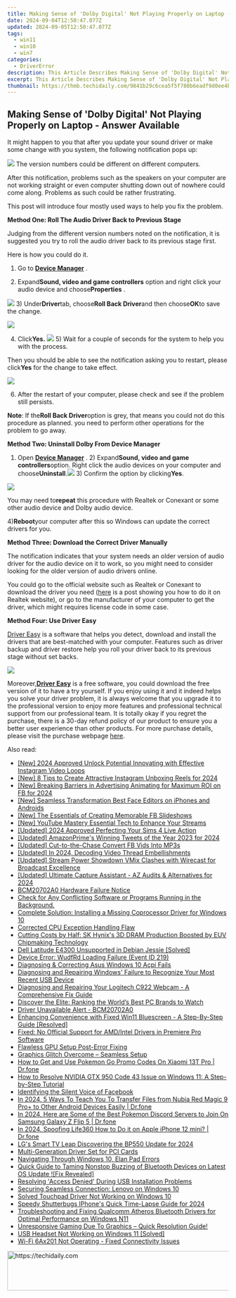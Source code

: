 ```yaml
---
title: Making Sense of 'Dolby Digital' Not Playing Properly on Laptop - Answer Available
date: 2024-09-04T12:50:47.077Z
updated: 2024-09-05T12:50:47.077Z
tags:
  - win11
  - win10
  - win7
categories:
  - DriverError
description: This Article Describes Making Sense of 'Dolby Digital' Not Playing Properly on Laptop - Answer Available
excerpt: This Article Describes Making Sense of 'Dolby Digital' Not Playing Properly on Laptop - Answer Available
thumbnail: https://thmb.techidaily.com/9841b29c6cea5f5f780b6eadf9d0ee4bcbe0f046fdd4bc1a6bbe581309b919ba.jpg
---
```


## Making Sense of 'Dolby Digital' Not Playing Properly on Laptop - Answer Available

 It might happen to you that after you update your sound driver or make some change with you system, the following notification pops up:

![](https://images.drivereasy.com/wp-content/uploads/2016/06/img_576a3085abb76.png) The version numbers could be different on different computers.

 After this notification, problems such as the speakers on your computer are not working straight or even computer shutting down out of nowhere could come along. Problems as such could be rather frustrating.

This post will introduce four mostly used ways to help you fix the problem.

**Method One: Roll The Audio Driver Back to Previous Stage**

Judging from the different version numbers noted on the notification, it is suggested you try to roll the audio driver back to its previous stage first.

Here is how you could do it.

 1) Go to **[Device Manager](https://tools.techidaily.com/drivereasy/download/)**  .

 2) Expand**Sound, video and game controllers** option and right click your audio device and choose**Properties** .

![](https://images.drivereasy.com/wp-content/uploads/2016/06/img_576a30f83aec2.png) 3) Under**Driver**tab, choose**Roll Back Driver**and then choose**OK**to save the change.

![](https://images.drivereasy.com/wp-content/uploads/2016/06/img_576a30ff61931.png)

4) Click**Yes.** ![](https://images.drivereasy.com/wp-content/uploads/2016/06/img_576a310670fbf.png) 5) Wait for a couple of seconds for the system to help you with the process.

 Then you should be able to see the notification asking you to restart, please click**Yes** for the change to take effect.

![](https://images.drivereasy.com/wp-content/uploads/2016/06/img_576a310d48cb3.png)

 6) After the restart of your computer, please check and see if the problem still persists.

**Note**: If the**Roll Back Driver**option is grey, that means you could not do this procedure as planned. you need to perform other operations for the problem to go away.

**Method Two: Uninstall Dolby From Device Manager**

1) Open **[Device Manager](https://tools.techidaily.com/drivereasy/download/)** . 2) Expand**Sound, video and game controllers**option. Right click the audio devices on your computer and choose**Uninstall**.![](https://images.drivereasy.com/wp-content/uploads/2016/06/img_576a317dbb7ea.png) 3) Confirm the option by clicking**Yes**.

![](https://images.drivereasy.com/wp-content/uploads/2016/06/img_576a31770425f.png)

 You may need to**repeat** this procedure with Realtek or Conexant or some other audio device and Dolby audio device.

4)**Reboot**your computer after this so Windows can update the correct drivers for you.

**Method Three: Download the Correct Driver Manually**

 The notification indicates that your system needs an older version of audio driver for the audio device on it to work, so you might need to consider looking for the older version of audio drivers online.

 You could go to the official website such as Realtek or Conexant to download the driver you need ([here](https://tools.techidaily.com/drivereasy/download/) is a post showing you how to do it on Realtek website), or go to the manufacturer of your computer to get the driver, which might requires license code in some case.

**Method Four: Use Driver Easy**

[Driver Easy](https://tools.techidaily.com/drivereasy/download/) is a software that helps you detect, download and install the drivers that are best-matched with your computer. Features such as driver backup and driver restore help you roll your driver back to its previous stage without set backs.

![](https://images.drivereasy.com/wp-content/uploads/2017/04/img_58e8a0d49e5e2.jpg)

Moreover,[**Driver Easy**](https://tools.techidaily.com/drivereasy/download/) is a free software, you could download the free version of it to have a try yourself. If you enjoy using it and it indeed helps you solve your driver problem, it is always welcome that you upgrade it to the professional version to enjoy more features and professional technical support from our professional team. It is totally okay if you regret the purchase, there is a 30-day refund policy of our product to ensure you a better user experience than other products. For more purchase details, please visit the purchase webpage [here](https://tools.techidaily.com/drivereasy/download/).

<ins class="adsbygoogle"
     style="display:block"
     data-ad-format="autorelaxed"
     data-ad-client="ca-pub-7571918770474297"
     data-ad-slot="1223367746"></ins>



<ins class="adsbygoogle"
     style="display:block"
     data-ad-client="ca-pub-7571918770474297"
     data-ad-slot="8358498916"
     data-ad-format="auto"
     data-full-width-responsive="true"></ins>



<span class="atpl-alsoreadstyle">Also read:</span>
<div><ul>
<li><a href="https://instagram-videos.techidaily.com/new-2024-approved-unlock-potential-innovating-with-effective-instagram-video-loops/"><u>[New] 2024 Approved  Unlock Potential  Innovating with Effective Instagram Video Loops</u></a></li>
<li><a href="https://article-tips.techidaily.com/new-8-tips-to-create-attractive-instagram-unboxing-reels-for-2024/"><u>[New] 8 Tips to Create Attractive Instagram Unboxing Reels for 2024</u></a></li>
<li><a href="https://facebook-video-files.techidaily.com/new-breaking-barriers-in-advertising-animating-for-maximum-roi-on-fb-for-2024/"><u>[New] Breaking Barriers in Advertising  Animating for Maximum ROI on FB for 2024</u></a></li>
<li><a href="https://extra-guidance.techidaily.com/new-seamless-transformation-best-face-editors-on-iphones-and-androids/"><u>[New] Seamless Transformation  Best Face Editors on iPhones and Androids</u></a></li>
<li><a href="https://facebook-video-content.techidaily.com/new-the-essentials-of-creating-memorable-fb-slideshows/"><u>[New] The Essentials of Creating Memorable FB Slideshows</u></a></li>
<li><a href="https://facebook-record-videos.techidaily.com/new-youtube-mastery-essential-tech-to-enhance-your-streams/"><u>[New] YouTube Mastery  Essential Tech to Enhance Your Streams</u></a></li>
<li><a href="https://desktop-recording.techidaily.com/updated-2024-approved-perfecting-your-sims-4-live-action/"><u>[Updated] 2024 Approved  Perfecting Your Sims 4 Live Action</u></a></li>
<li><a href="https://twitter-videos.techidaily.com/updated-amazonprimes-winning-tweets-of-the-year-2023-for-2024/"><u>[Updated] AmazonPrime's Winning Tweets of the Year 2023 for 2024</u></a></li>
<li><a href="https://facebook-video-content.techidaily.com/updated-cut-to-the-chase-convert-fb-vids-into-mp3s/"><u>[Updated] Cut-to-the-Chase  Convert FB Vids Into MP3s</u></a></li>
<li><a href="https://facebook-record-videos.techidaily.com/updated-in-2024-decoding-video-thread-embellishments/"><u>[Updated] In 2024, Decoding Video Thread Embellishments</u></a></li>
<li><a href="https://some-guidance.techidaily.com/updated-stream-power-showdown-vmix-clashes-with-wirecast-for-broadcast-excellence/"><u>[Updated] Stream Power Showdown  VMix Clashes with Wirecast for Broadcast Excellence</u></a></li>
<li><a href="https://screen-mirroring-recording.techidaily.com/updated-ultimate-capture-assistant-az-audits-and-alternatives-for-2024/"><u>[Updated] Ultimate Capture Assistant - AZ Audits & Alternatives for 2024</u></a></li>
<li><a href="https://driver-error.techidaily.com/bcm20702a0-hardware-failure-notice/"><u>BCM20702A0 Hardware Failure Notice</u></a></li>
<li><a href="https://driver-error.techidaily.com/1721103712523-check-for-any-conflicting-software-or-programs-running-in-the-background/"><u>Check for Any Conflicting Software or Programs Running in the Background.</u></a></li>
<li><a href="https://driver-error.techidaily.com/complete-solution-installing-a-missing-coprocessor-driver-for-windows-10/"><u>Complete Solution: Installing a Missing Coprocessor Driver for Windows 10</u></a></li>
<li><a href="https://driver-error.techidaily.com/corrected-cpu-exception-handling-flaw/"><u>Corrected CPU Exception Handling Flaw</u></a></li>
<li><a href="https://hardware-tips.techidaily.com/cutting-costs-by-half-sk-hynixs-3d-dram-production-boosted-by-euv-chipmaking-technology/"><u>Cutting Costs by Half: SK Hynix's 3D DRAM Production Boosted by EUV Chipmaking Technology</u></a></li>
<li><a href="https://driver-error.techidaily.com/dell-latitude-e4300-unsupported-in-debian-jessie-solved/"><u>Dell Latitude E4300 Unsupported in Debian Jessie [Solved]</u></a></li>
<li><a href="https://driver-error.techidaily.com/device-error-wudfrd-loading-failure-event-id-219/"><u>Device Error: WudfRd Loading Failure (Event ID 219)</u></a></li>
<li><a href="https://driver-error.techidaily.com/diagnosing-and-correcting-asus-windows-10-acpi-fails/"><u>Diagnosing & Correcting Asus Windows 10 Acpi Fails</u></a></li>
<li><a href="https://driver-error.techidaily.com/diagnosing-and-repairing-windows-failure-to-recognize-your-most-recent-usb-device/"><u>Diagnosing and Repairing Windows' Failure to Recognize Your Most Recent USB Device</u></a></li>
<li><a href="https://tech-renaissance.techidaily.com/diagnosing-and-repairing-your-logitech-c922-webcam-a-comprehensive-fix-guide/"><u>Diagnosing and Repairing Your Logitech C922 Webcam - A Comprehensive Fix Guide</u></a></li>
<li><a href="https://buynow-marvelous.techidaily.com/discover-the-elite-ranking-the-worlds-best-pc-brands-to-watch/"><u>Discover the Elite: Ranking the World’s Best PC Brands to Watch</u></a></li>
<li><a href="https://driver-error.techidaily.com/driver-unavailable-alert-bcm20702a0/"><u>Driver Unavailable Alert - BCM20702A0</u></a></li>
<li><a href="https://driver-error.techidaily.com/enhancing-convenience-with-fixed-win11-bluescreen-a-step-by-step-guide-resolved/"><u>Enhancing Convenience with Fixed Win11 Bluescreen - A Step-By-Step Guide [Resolved]</u></a></li>
<li><a href="https://driver-error.techidaily.com/fixed-no-official-support-for-amdintel-drivers-in-premiere-pro-software/"><u>Fixed: No Official Support for AMD/Intel Drivers in Premiere Pro Software</u></a></li>
<li><a href="https://driver-error.techidaily.com/flawless-gpu-setup-post-error-fixing/"><u>Flawless GPU Setup Post-Error Fixing</u></a></li>
<li><a href="https://driver-error.techidaily.com/graphics-glitch-overcome-seamless-setup/"><u>Graphics Glitch Overcome – Seamless Setup</u></a></li>
<li><a href="https://android-pokemon-go.techidaily.com/how-to-get-and-use-pokemon-go-promo-codes-on-xiaomi-13t-pro-drfone-by-drfone-virtual-android/"><u>How to Get and Use Pokemon Go Promo Codes On Xiaomi 13T Pro | Dr.fone</u></a></li>
<li><a href="https://driver-error.techidaily.com/how-to-resolve-nvidia-gtx-950-code-43-issue-on-windows-11-a-step-by-step-tutorial/"><u>How to Resolve NVIDIA GTX 950 Code 43 Issue on Windows 11: A Step-by-Step Tutorial</u></a></li>
<li><a href="https://facebook.techidaily.com/identifying-the-silent-voice-of-facebook/"><u>Identifying the Silent Voice of Facebook</u></a></li>
<li><a href="https://android-transfer.techidaily.com/in-2024-5-ways-to-teach-you-to-transfer-files-from-nubia-red-magic-9-proplus-to-other-android-devices-easily-drfone-by-drfone-transfer-from-android-transfer-from-android/"><u>In 2024, 5 Ways To Teach You To Transfer Files from Nubia Red Magic 9 Pro+ to Other Android Devices Easily | Dr.fone</u></a></li>
<li><a href="https://change-location.techidaily.com/in-2024-here-are-some-of-the-best-pokemon-discord-servers-to-join-on-samsung-galaxy-z-flip-5-drfone-by-drfone-virtual-android/"><u>In 2024, Here are Some of the Best Pokemon Discord Servers to Join On Samsung Galaxy Z Flip 5 | Dr.fone</u></a></li>
<li><a href="https://phone-solutions.techidaily.com/in-2024-spoofing-life360-how-to-do-it-on-apple-iphone-12-mini-drfone-by-drfone-virtual-ios/"><u>In 2024, Spoofing Life360 How to Do it on Apple iPhone 12 mini? | Dr.fone</u></a></li>
<li><a href="https://extra-guidance.techidaily.com/lgs-smart-tv-leap-discovering-the-bp550-update-for-2024/"><u>LG's Smart TV Leap  Discovering the BP550 Update for 2024</u></a></li>
<li><a href="https://driver-error.techidaily.com/multi-generation-driver-set-for-pci-cards/"><u>Multi-Generation Driver Set for PCI Cards</u></a></li>
<li><a href="https://driver-error.techidaily.com/navigating-through-windows-10-elan-pad-errors/"><u>Navigating Through Windows 10, Elan Pad Errors</u></a></li>
<li><a href="https://driver-error.techidaily.com/1721102108469-quick-guide-to-taming-nonstop-buzzing-of-bluetooth-devices-on-latest-os-update-fix-revealed/"><u>Quick Guide to Taming Nonstop Buzzing of Bluetooth Devices on Latest OS Update ![Fix Revealed]</u></a></li>
<li><a href="https://driver-error.techidaily.com/resolving-access-denied-during-usb-installation-problems/"><u>Resolving 'Access Denied' During USB Installation Problems</u></a></li>
<li><a href="https://driver-error.techidaily.com/securing-seamless-connection-lenovo-on-windows-10/"><u>Securing Seamless Connection: Lenovo on Windows 10</u></a></li>
<li><a href="https://driver-error.techidaily.com/solved-touchpad-driver-not-working-on-windows-10/"><u>Solved Touchpad Driver Not Working on Windows 10</u></a></li>
<li><a href="https://extra-guidance.techidaily.com/speedy-shutterbugs-iphones-quick-time-lapse-guide-for-2024/"><u>Speedy Shutterbugs  IPhone's Quick Time-Lapse Guide for 2024</u></a></li>
<li><a href="https://driver-error.techidaily.com/troubleshooting-and-fixing-qualcomm-atheros-bluetooth-drivers-for-optimal-performance-on-windows-n11/"><u>Troubleshooting and Fixing Qualcomm Atheros Bluetooth Drivers for Optimal Performance on Windows N11</u></a></li>
<li><a href="https://driver-error.techidaily.com/unresponsive-gaming-due-to-graphics-quick-resolution-guide/"><u>Unresponsive Gaming Due To Graphics – Quick Resolution Guide!</u></a></li>
<li><a href="https://driver-error.techidaily.com/usb-headset-not-working-on-windows-11-solved/"><u>USB Headset Not Working on Windows 11 [Solved]</u></a></li>
<li><a href="https://driver-error.techidaily.com/wi-fi-6ax201-not-operating-fixed-connectivity-issues/"><u>Wi-Fi 6Ax201 Not Operating - Fixed Connectivity Issues</u></a></li>
</ul></div>

<!-- affiliate ads begin -->
<a href="https://laganoo.pxf.io/c/5597632/1484909/16446" target="_top" id="1484909">
  <img src="//a.impactradius-go.com/display-ad/16446-1484909" border="0" alt="https://techidaily.com" width="728" height="90"/>
</a>
<img height="0" width="0" src="https://laganoo.pxf.io/i/5597632/1484909/16446" style="position:absolute;visibility:hidden;" border="0" />
<!-- affiliate ads end -->